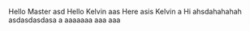 Hello Master
asd
Hello
Kelvin
aas
Here asis Kelvin
a
Hi ahsdahahahah
asdasdasdasa
a
aaaaaaa
aaa
aaa
